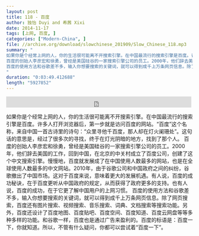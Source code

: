 ```yaml
---
layout: post
title: 118 - 百度
author: 独怡 Duyi and 希茜 Xixi
date: 2014-11-17
tags: [上网, 百度, ]
categories: ["Modern-China", ]
file: //archive.org/download/slowchinese_201909/Slow_Chinese_118.mp3
summary: "
如果你是个经常上网的人，你的生活很可能离不开搜索引擎。在中国最流行的搜索引擎是百度。许多人打开浏览器后，第一步就是访问百度的网站。“百度”这个名称，来自中国一首古诗里的诗句：“众里寻他千百度，那人却在灯火阑珊处”。这句话的意思是，经过了很多次的寻找，终于在灯光阴暗的地方，找到了那个人。
百度的创始人李彦宏和徐勇，曾经是美国硅谷的一家搜索引擎公司的员工。2000年，他们辞去美国的工作，回到中国，在北京的中关村成立了百度公司，创建了这个中文搜索引擎。慢慢地，百度就发展成了在中国使用人数最多的网站，也是在全球使用人数最多的中文网站。2010年，由于谷歌公司和中国政府之间的纠纷，谷歌撤出了中国市场。这对于百度来说，意味着更大的发展机遇。有人说，百度的成功秘诀，在于百度更听从中国政府的规定，从而获得了政府更多的支持。也有人说，百度的成功，在于它更了解中国用户的上网习惯。
百度的使用方法和谷歌差不多，输入你想要搜索的关键词，就可以得到成千上万条网页信息。除了网页搜索，百度还有图片搜索、视频搜索、音乐搜索、词典、文档搜索等搜索功能。另外，百度还设计了百度地图、百度贴吧、百度空间、百度知道、百度云网盘等等多种多样的功能。和谷歌一样，百度也是通过广告来盈利的。百度的标语是：百度一下，你就知道。所以，不管有什么疑问，你都可以尝试着“百度一下”。
"
duration: "0:03:49.412688"
length: "5927852"
---
```


<iframe src="https://archive.org/embed/slowchinese_201909/Slow_Chinese_118.mp3" width="500" height="30" frameborder="0" webkitallowfullscreen="true" mozallowfullscreen="true" allowfullscreen></iframe>

如果你是个经常上网的人，你的生活很可能离不开搜索引擎。在中国最流行的搜索引擎是百度。许多人打开浏览器后，第一步就是访问百度的网站。“百度”这个名称，来自中国一首古诗里的诗句：“众里寻他千百度，那人却在灯火阑珊处”。这句话的意思是，经过了很多次的寻找，终于在灯光阴暗的地方，找到了那个人。
百度的创始人李彦宏和徐勇，曾经是美国硅谷的一家搜索引擎公司的员工。2000年，他们辞去美国的工作，回到中国，在北京的中关村成立了百度公司，创建了这个中文搜索引擎。慢慢地，百度就发展成了在中国使用人数最多的网站，也是在全球使用人数最多的中文网站。2010年，由于谷歌公司和中国政府之间的纠纷，谷歌撤出了中国市场。这对于百度来说，意味着更大的发展机遇。有人说，百度的成功秘诀，在于百度更听从中国政府的规定，从而获得了政府更多的支持。也有人说，百度的成功，在于它更了解中国用户的上网习惯。
百度的使用方法和谷歌差不多，输入你想要搜索的关键词，就可以得到成千上万条网页信息。除了网页搜索，百度还有图片搜索、视频搜索、音乐搜索、词典、文档搜索等搜索功能。另外，百度还设计了百度地图、百度贴吧、百度空间、百度知道、百度云网盘等等多种多样的功能。和谷歌一样，百度也是通过广告来盈利的。百度的标语是：百度一下，你就知道。所以，不管有什么疑问，你都可以尝试着“百度一下”。
